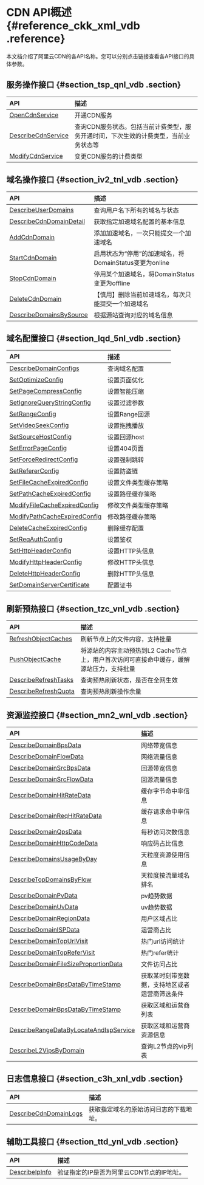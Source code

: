 # CDN API概述 {#reference_ckk_xml_vdb .reference}

本文档介绍了阿里云CDN的各API名称。您可以分别点击链接查看各API接口的具体参数。

## 服务操作接口 {#section_tsp_qnl_vdb .section}

|API|描述|
|:--|:-|
|[OpenCdnService](https://help.aliyun.com/document_detail/27157.html?spm=a2c4g.11186623.2.4.vqQvrL)|开通CDN服务|
|[DescribeCdnService](https://help.aliyun.com/document_detail/27158.html?spm=a2c4g.11186623.2.5.vqQvrL)|查询CDN服务状态。包括当前计费类型，服务开通时间，下次生效的计费类型，当前业务状态等|
|[ModifyCdnService](https://help.aliyun.com/document_detail/27159.html?spm=a2c4g.11186623.2.6.vqQvrL)|变更CDN服务的计费类型|

## 域名操作接口 {#section_iv2_tnl_vdb .section}

|API|描述|
|:--|:-|
|[DescribeUserDomains](https://help.aliyun.com/document_detail/27162.html?spm=a2c4g.11186623.2.7.vqQvrL)|查询用户名下所有的域名与状态|
|[DescribeCdnDomainDetail](https://help.aliyun.com/document_detail/27163.html?spm=a2c4g.11186623.2.8.vqQvrL)|获取指定加速域名配置的基本信息|
|[AddCdnDomain](https://help.aliyun.com/document_detail/27161.html?spm=a2c4g.11186623.2.9.vqQvrL)|添加加速域名，一次只能提交一个加速域名|
|[StartCdnDomain](https://help.aliyun.com/document_detail/27165.html?spm=a2c4g.11186623.2.10.vqQvrL)|启用状态为“停用”的加速域名，将DomainStatus变更为online|
|[StopCdnDomain](https://help.aliyun.com/document_detail/27166.html?spm=a2c4g.11186623.2.11.vqQvrL)|停用某个加速域名，将DomainStatus变更为offline|
|[DeleteCdnDomain](https://help.aliyun.com/document_detail/27167.html?spm=a2c4g.11186623.2.12.vqQvrL)|【慎用】删除当前加速域名，每次只能提交一个加速域名|
|[DescribeDomainsBySource](https://help.aliyun.com/document_detail/50453.html?spm=a2c4g.11186623.2.13.vqQvrL)|根据源站查询对应的域名信息|

## 域名配置接口 {#section_lqd_5nl_vdb .section}

|API|描述|
|:--|:-|
|[DescribeDomainConfigs](https://help.aliyun.com/document_detail/27169.html?spm=a2c4g.11186623.2.14.vqQvrL)|查询域名配置|
|[SetOptimizeConfig](https://help.aliyun.com/document_detail/27170.html?spm=a2c4g.11186623.2.15.vqQvrL)|设置页面优化|
|[SetPageCompressConfig](https://help.aliyun.com/document_detail/27171.html?spm=a2c4g.11186623.2.16.vqQvrL)|设置智能压缩|
|[SetIgnoreQueryStringConfig](https://help.aliyun.com/document_detail/27172.html?spm=a2c4g.11186623.2.17.vqQvrL)|设置过滤参数|
|[SetRangeConfig](https://help.aliyun.com/document_detail/27173.html?spm=a2c4g.11186623.2.18.vqQvrL)|设置Range回源|
|[SetVideoSeekConfig](https://help.aliyun.com/document_detail/27174.html?spm=a2c4g.11186623.2.19.vqQvrL)|设置拖拽播放|
|[SetSourceHostConfig](https://help.aliyun.com/document_detail/27175.html?spm=a2c4g.11186623.2.20.vqQvrL)|设置回源host|
|[SetErrorPageConfig](https://help.aliyun.com/document_detail/27176.html?spm=a2c4g.11186623.2.21.vqQvrL)|设置404页面|
|[SetForceRedirectConfig](https://help.aliyun.com/document_detail/27177.html?spm=a2c4g.11186623.2.22.vqQvrL)|设置强制跳转|
|[SetRefererConfig](https://help.aliyun.com/document_detail/27178.html?spm=a2c4g.11186623.2.23.vqQvrL)|设置防盗链|
|[SetFileCacheExpiredConfig](https://help.aliyun.com/document_detail/27179.html?spm=a2c4g.11186623.2.24.vqQvrL)|设置文件类型缓存策略|
|[SetPathCacheExpiredConfig](https://help.aliyun.com/document_detail/27180.html?spm=a2c4g.11186623.2.25.vqQvrL)|设置路径缓存策略|
|[ModifyFileCacheExpiredConfig](https://help.aliyun.com/document_detail/27181.html?spm=a2c4g.11186623.2.26.vqQvrL)|修改文件类型缓存策略|
|[ModifyPathCacheExpiredConfig](https://help.aliyun.com/document_detail/27182.html?spm=a2c4g.11186623.2.27.vqQvrL)|修改路径缓存策略|
|[DeleteCacheExpiredConfig](https://help.aliyun.com/document_detail/27183.html?spm=a2c4g.11186623.2.28.vqQvrL)|删除缓存配置|
|[SetReqAuthConfig](https://help.aliyun.com/document_detail/27184.html?spm=a2c4g.11186623.2.29.vqQvrL)|设置鉴权|
|[SetHttpHeaderConfig](https://help.aliyun.com/document_detail/27185.html?spm=a2c4g.11186623.2.30.vqQvrL)|设置HTTP头信息|
|[ModifyHttpHeaderConfig](https://help.aliyun.com/document_detail/27186.html?spm=a2c4g.11186623.2.31.vqQvrL)|修改HTTP头信息|
|[DeleteHttpHeaderConfig](https://help.aliyun.com/document_detail/27187.html?spm=a2c4g.11186623.2.32.vqQvrL)|删除HTTP头信息|
|[SetDomainServerCertificate](https://help.aliyun.com/document_detail/45014.html?spm=a2c4g.11186623.2.33.vqQvrL)|配置证书|

## 刷新预热接口 {#section_tzc_vnl_vdb .section}

|API|描述|
|:--|:-|
|[RefreshObjectCaches](https://help.aliyun.com/document_detail/27200.html?spm=a2c4g.11186623.2.34.vqQvrL)|刷新节点上的文件内容，支持批量|
|[PushObjectCache](https://help.aliyun.com/document_detail/27201.html?spm=a2c4g.11186623.2.35.vqQvrL)|将源站的内容主动预热到L2 Cache节点上，用户首次访问可直接命中缓存，缓解源站压力，支持批量|
|[DescribeRefreshTasks](https://help.aliyun.com/document_detail/27202.html?spm=a2c4g.11186623.2.36.vqQvrL)|查询预热刷新状态，是否在全网生效|
|[DescribeRefreshQuota](https://help.aliyun.com/document_detail/27203.html?spm=a2c4g.11186623.2.37.vqQvrL)|查询预热刷新操作余量|

## 资源监控接口 {#section_mn2_wnl_vdb .section}

|API|描述|
|:--|:-|
|[DescribeDomainBpsData](https://help.aliyun.com/document_detail/27205.html?spm=a2c4g.11186623.2.38.vqQvrL)|网络带宽信息|
|[DescribeDomainFlowData](https://help.aliyun.com/document_detail/27206.html?spm=a2c4g.11186623.2.39.vqQvrL)|网络流量信息|
|[DescribeDomainSrcBpsData](https://help.aliyun.com/document_detail/27207.html?spm=a2c4g.11186623.2.40.vqQvrL)|回源带宽信息|
|[DescribeDomainSrcFlowData](https://help.aliyun.com/document_detail/27208.html?spm=a2c4g.11186623.2.41.vqQvrL)|回源流量信息|
|[DescribeDomainHitRateData](https://help.aliyun.com/document_detail/27209.html?spm=a2c4g.11186623.2.42.vqQvrL)|缓存字节命中率信息|
|[DescribeDomainReqHitRateData](https://help.aliyun.com/document_detail/27210.html?spm=a2c4g.11186623.2.43.vqQvrL)|缓存请求命中率信息|
|[DescribeDomainQpsData](https://help.aliyun.com/document_detail/27211.html?spm=a2c4g.11186623.2.44.vqQvrL)|每秒访问次数信息|
|[DescribeDomainHttpCodeData](https://help.aliyun.com/document_detail/27212.html?spm=a2c4g.11186623.2.45.vqQvrL)|响应码占比信息|
|[DescribeDomainsUsageByDay](https://help.aliyun.com/document_detail/27213.html?spm=a2c4g.11186623.2.46.vqQvrL)|天粒度资源使用信息|
|[DescribeTopDomainsByFlow](https://help.aliyun.com/document_detail/27214.html?spm=a2c4g.11186623.2.47.vqQvrL)|天粒度按流量域名排名|
|[DescribeDomainPvData](https://help.aliyun.com/document_detail/27215.html?spm=a2c4g.11186623.2.48.vqQvrL)|pv趋势数据|
|[DescribeDomainUvData](https://help.aliyun.com/document_detail/27216.html?spm=a2c4g.11186623.2.49.vqQvrL)|uv趋势数据|
|[DescribeDomainRegionData](https://help.aliyun.com/document_detail/27217.html?spm=a2c4g.11186623.2.50.vqQvrL)|用户区域占比|
|[DescribeDomainISPData](https://help.aliyun.com/document_detail/27218.html?spm=a2c4g.11186623.2.51.vqQvrL)|运营商占比|
|[DescribeDomainTopUrlVisit](https://help.aliyun.com/document_detail/27219.html?spm=a2c4g.11186623.2.52.vqQvrL)|热门url访问统计|
|[DescribeDomainTopReferVisit](https://help.aliyun.com/document_detail/27220.html?spm=a2c4g.11186623.2.53.vqQvrL)|热门refer统计|
|[DescribeDomainFileSizeProportionData](https://help.aliyun.com/document_detail/27221.html?spm=a2c4g.11186623.2.54.vqQvrL)|文件访问占比|
|[DescribeDomainBpsDataByTimeStamp](https://help.aliyun.com/document_detail/43473.html?spm=a2c4g.11186623.2.55.vqQvrL)|获取某时刻带宽数据，支持地区或者运营商筛选条件|
|[DescribeDomainBpsDataByTimeStamp](https://help.aliyun.com/document_detail/43474.html?spm=a2c4g.11186623.2.56.vqQvrL)|获取区域和运营商列表|
|[DescribeRangeDataByLocateAndIspService](https://help.aliyun.com/document_detail/44723.html?spm=a2c4g.11186623.2.57.vqQvrL)|获取区域和运营商资源信息|
|[DescribeL2VipsByDomain](https://help.aliyun.com/document_detail/48769.html?spm=a2c4g.11186623.2.58.vqQvrL)|查询L2节点的vip列表|

## 日志信息接口 {#section_c3h_xnl_vdb .section}

|API|描述|
|:--|:-|
|[DescribeCdnDomainLogs](https://help.aliyun.com/document_detail/27224.html?spm=a2c4g.11186623.2.59.vqQvrL)|获取指定域名的原始访问日志的下载地址。|

## 辅助工具接口 {#section_ttd_ynl_vdb .section}

|API|描述|
|:--|:-|
|[DescribeIpInfo](https://help.aliyun.com/document_detail/27226.html?spm=a2c4g.11186623.2.60.vqQvrL)|验证指定的IP是否为阿里云CDN节点的IP地址。|

